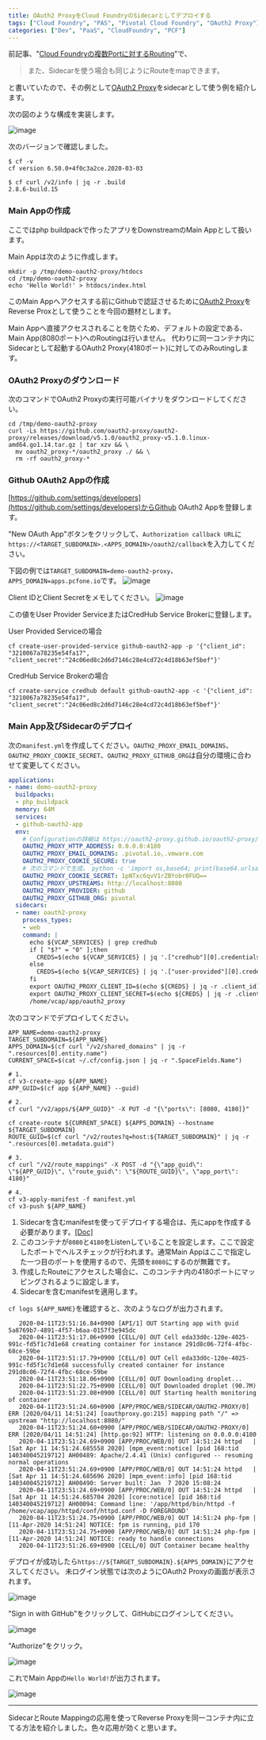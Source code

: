 ```yaml
---
title: OAuth2 ProxyをCloud FoundryのSidecarとしてデプロイする
tags: ["Cloud Foundry", "PAS", "Pivotal Cloud Foundry", "OAuth2 Proxy"]
categories: ["Dev", "PaaS", "CloudFoundry", "PCF"]
---
```


前記事、"[Cloud Foundryの複数Portに対するRouting](/entries/516)"で、

> また、Sidecarを使う場合も同じようにRouteをmapできます。

と書いていたので、その例として[OAuth2 Proxy](https://oauth2-proxy.github.io/oauth2-proxy/)をsidecarとして使う例を紹介します。


次の図のような構成を実装します。

![image](https://user-images.githubusercontent.com/106908/79045833-4415f280-7c48-11ea-894b-23e8164bd24c.png)

次のバージョンで確認しました。
```
$ cf -v
cf version 6.50.0+4f0c3a2ce.2020-03-03

$ cf curl /v2/info | jq -r .build
2.8.6-build.15
```

<!-- toc -->

### Main Appの作成

ここではphp buildpackで作ったアプリをDownstreamのMain Appとして扱います。

Main Appは次のように作成します。

```
mkdir -p /tmp/demo-oauth2-proxy/htdocs
cd /tmp/demo-oauth2-proxy
echo 'Hello World!' > htdocs/index.html
```

このMain Appへアクセスする前にGithubで認証させるために[OAuth2 Proxy](https://oauth2-proxy.github.io/oauth2-proxy/)をReverse Proxとして使うことを今回の題材とします。

Main Appへ直接アクセスされることを防ぐため、デフォルトの設定である、Main App(8080ポート)へのRoutingは行いません。
代わりに同一コンテナ内にSidecarとして起動するOAuth2 Proxy(4180ポート)に対してのみRoutingします。

### OAuth2 Proxyのダウンロード

次のコマンドでOAuth2 Proxyの実行可能バイナリをダウンロードしてください。	

```
cd /tmp/demo-oauth2-proxy
curl -Ls https://github.com/oauth2-proxy/oauth2-proxy/releases/download/v5.1.0/oauth2_proxy-v5.1.0.linux-amd64.go1.14.tar.gz | tar xzv && \
  mv oauth2_proxy-*/oauth2_proxy ./ && \
  rm -rf oauth2_proxy-*
```

### Github OAuth2 Appの作成

[https://github.com/settings/developers](https://github.com/settings/developers)からGithub OAuth2 Appを登録します。

"New OAuth App"ボタンをクリックして、`Authorization callback URL`に`https://<TARGET_SUBDOMAIN>.<APPS_DOMAIN>/oauth2/callback`を入力してください。

下図の例では`TARGET_SUBDOMAIN=demo-oauth2-proxy`、`APPS_DOMAIN=apps.pcfone.io`です。
![image](https://user-images.githubusercontent.com/106908/79047738-7711b380-7c53-11ea-8681-dfb5f4a83f61.png)


Client IDとClient Secretをメモしてください。
![image](https://user-images.githubusercontent.com/106908/79046576-c0123980-7c4c-11ea-946d-65c30479b6e1.png)

この値をUser Provider ServiceまたはCredHub Service Brokerに登録します。


User Provided Serviceの場合
```
cf create-user-provided-service github-oauth2-app -p '{"client_id": "3210067a78235e54fa17", "client_secret":"24c06ed8c2d6d7146c28e4cd72c4d18b63ef5bef"}'
```

CredHub Service Brokerの場合
```
cf create-service credhub default github-oauth2-app -c '{"client_id": "3210067a78235e54fa17", "client_secret":"24c06ed8c2d6d7146c28e4cd72c4d18b63ef5bef"}'
```

### Main App及びSidecarのデプロイ

次の`manifest.yml`を作成してください。`OAUTH2_PROXY_EMAIL_DOMAINS`、`OAUTH2_PROXY_COOKIE_SECRET`、`OAUTH2_PROXY_GITHUB_ORG`は自分の環境に合わせて変更してください。

```yaml
applications:
- name: demo-oauth2-proxy
  buildpacks:
  - php_buildpack
  memory: 64M
  services:
  - github-oauth2-app
  env:
    # Configurationの詳細は https://oauth2-proxy.github.io/oauth2-proxy/configuration
    OAUTH2_PROXY_HTTP_ADDRESS: 0.0.0.0:4180
    OAUTH2_PROXY_EMAIL_DOMAINS: .pivotal.io,.vmware.com
    OAUTH2_PROXY_COOKIE_SECURE: true
    # 次のコマンドで生成。 python -c 'import os,base64; print(base64.urlsafe_b64encode(os.urandom(16)).decode())'
    OAUTH2_PROXY_COOKIE_SECRET: 1pNTxc6qvV1rZBYobr0FUQ==
    OAUTH2_PROXY_UPSTREAMS: http://localhost:8080   
    OAUTH2_PROXY_PROVIDER: github
    OAUTH2_PROXY_GITHUB_ORG: pivotal
  sidecars:
  - name: oauth2-proxy
    process_types:
    - web
    command: |
      echo ${VCAP_SERVICES} | grep credhub
      if [ "$?" = "0" ];then
        CREDS=$(echo ${VCAP_SERVICES} | jq '.["credhub"][0].credentials')
      else
        CREDS=$(echo ${VCAP_SERVICES} | jq '.["user-provided"][0].credentials')
      fi
      export OAUTH2_PROXY_CLIENT_ID=$(echo ${CREDS} | jq -r .client_id)
      export OAUTH2_PROXY_CLIENT_SECRET=$(echo ${CREDS} | jq -r .client_secret)
      /home/vcap/app/oauth2_proxy
```

次のコマンドでデプロイしてください。

```
APP_NAME=demo-oauth2-proxy
TARGET_SUBDOMAIN=${APP_NAME}
APPS_DOMAIN=$(cf curl "/v2/shared_domains" | jq -r ".resources[0].entity.name")
CURRENT_SPACE=$(cat ~/.cf/config.json | jq -r ".SpaceFields.Name")

# 1. 
cf v3-create-app ${APP_NAME}
APP_GUID=$(cf app ${APP_NAME} --guid)

# 2.
cf curl "/v2/apps/${APP_GUID}" -X PUT -d "{\"ports\": [8080, 4180]}"

cf create-route ${CURRENT_SPACE} ${APPS_DOMAIN} --hostname ${TARGET_SUBDOMAIN}
ROUTE_GUID=$(cf curl "/v2/routes?q=host:${TARGET_SUBDOMAIN}" | jq -r ".resources[0].metadata.guid")

# 3.
cf curl "/v2/route_mappings" -X POST -d "{\"app_guid\": \"${APP_GUID}\", \"route_guid\": \"${ROUTE_GUID}\", \"app_port\": 4180}"

# 4. 
cf v3-apply-manifest -f manifest.yml 
cf v3-push ${APP_NAME}
```

1. Sidecarを含むmanifestを使ってデプロイする場合は、先にappを作成する必要があります。[[Doc]](https://docs.cloudfoundry.org/devguide/sidecars.html#create)
1. このコンテナが`8080`と`4180`をListenしていることを設定します。ここで設定したポートでヘルスチェックが行われます。通常Main Appはここで指定した一つ目のポートを使用するので、先頭を`8080`にするのが無難です。
1. 作成したRouteにアクセスした場合に、このコンテナ内の4180ポートにマッピングされるように設定します。
1. Sidecarを含むmanifestを適用します。


`cf logs ${APP_NAME}`を確認すると、次のようなログが出力されます。

```
   2020-04-11T23:51:16.84+0900 [API/1] OUT Starting app with guid 5a8769b7-4891-4f57-b6aa-0157f3e945dc
   2020-04-11T23:51:17.06+0900 [CELL/0] OUT Cell eda33d0c-120e-4025-991c-fd5f1c7d1e68 creating container for instance 291d8c06-72f4-4fbc-68ce-59be
   2020-04-11T23:51:17.79+0900 [CELL/0] OUT Cell eda33d0c-120e-4025-991c-fd5f1c7d1e68 successfully created container for instance 291d8c06-72f4-4fbc-68ce-59be
   2020-04-11T23:51:18.06+0900 [CELL/0] OUT Downloading droplet...
   2020-04-11T23:51:22.75+0900 [CELL/0] OUT Downloaded droplet (90.7M)
   2020-04-11T23:51:23.08+0900 [CELL/0] OUT Starting health monitoring of container
   2020-04-11T23:51:24.60+0900 [APP/PROC/WEB/SIDECAR/OAUTH2-PROXY/0] ERR [2020/04/11 14:51:24] [oauthproxy.go:215] mapping path "/" => upstream "http://localhost:8080/"
   2020-04-11T23:51:24.60+0900 [APP/PROC/WEB/SIDECAR/OAUTH2-PROXY/0] ERR [2020/04/11 14:51:24] [http.go:92] HTTP: listening on 0.0.0.0:4180
   2020-04-11T23:51:24.69+0900 [APP/PROC/WEB/0] OUT 14:51:24 httpd   | [Sat Apr 11 14:51:24.685558 2020] [mpm_event:notice] [pid 168:tid 140340045219712] AH00489: Apache/2.4.41 (Unix) configured -- resuming normal operations
   2020-04-11T23:51:24.69+0900 [APP/PROC/WEB/0] OUT 14:51:24 httpd   | [Sat Apr 11 14:51:24.685696 2020] [mpm_event:info] [pid 168:tid 140340045219712] AH00490: Server built: Jan  7 2020 15:08:24
   2020-04-11T23:51:24.69+0900 [APP/PROC/WEB/0] OUT 14:51:24 httpd   | [Sat Apr 11 14:51:24.685704 2020] [core:notice] [pid 168:tid 140340045219712] AH00094: Command line: '/app/httpd/bin/httpd -f /home/vcap/app/httpd/conf/httpd.conf -D FOREGROUND'
   2020-04-11T23:51:24.75+0900 [APP/PROC/WEB/0] OUT 14:51:24 php-fpm | [11-Apr-2020 14:51:24] NOTICE: fpm is running, pid 170
   2020-04-11T23:51:24.75+0900 [APP/PROC/WEB/0] OUT 14:51:24 php-fpm | [11-Apr-2020 14:51:24] NOTICE: ready to handle connections
   2020-04-11T23:51:26.69+0900 [CELL/0] OUT Container became healthy
```

デプロイが成功したら`https://${TARGET_SUBDOMAIN}.${APPS_DOMAIN}`にアクセスしてください。
未ログイン状態では次のようにOAuth2 Proxyの画面が表示されます。

![image](https://user-images.githubusercontent.com/106908/79047384-3022be80-7c51-11ea-9165-9095a07a7338.png)

"Sign in with GitHub"をクリックして、GitHubにログインしてください。

![image](https://user-images.githubusercontent.com/106908/79047134-c9e96c00-7c4f-11ea-8b85-6fc0ee3874b5.png)

"Authorize"をクリック。

![image](https://user-images.githubusercontent.com/106908/79047290-ad016880-7c50-11ea-8a5c-9827aa341d5f.png)

これでMain Appの`Hello World!`が出力されます。

![image](https://user-images.githubusercontent.com/106908/79047388-387af980-7c51-11ea-8849-89c2610a874b.png)

---
SidecarとRoute Mappingの応用を使ってReverse Proxyを同一コンテナ内に立てる方法を紹介しました。色々応用が効くと思います。
